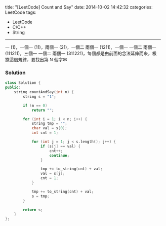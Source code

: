 title: "[LeetCode] Count and Say"
date: 2014-10-02 14:42:32
categories: LeetCode
tags:
- LeetCode
- C/C++
- String
---
一 (1)，一個一 (11)，兩個一 (21)，一個二 兩個一 (1211)，一個一 一個二 兩個一 (111211)，三個一 一個二 兩個一 (311221)，每個都是由前面的念法延伸而來，根據這個規律，要找出第 N 個字串

<!-- more -->

### Solution

``` c++
class Solution {
public:
    string countAndSay(int n) {
        string s = "1";

        if (n == 0)
            return "";

        for (int i = 1; i < n; i++) {
            string tmp = "";
            char val = s[0];
            int cnt = 1;

            for (int j = 1; j < s.length(); j++) {
                if (s[j] == val) {
                    cnt++;
                    continue;
                }

                tmp += to_string(cnt) + val;
                val = s[j];
                cnt = 1;
            }

            tmp += to_string(cnt) + val;
            s = tmp;
        }

        return s;
    }
};
```
